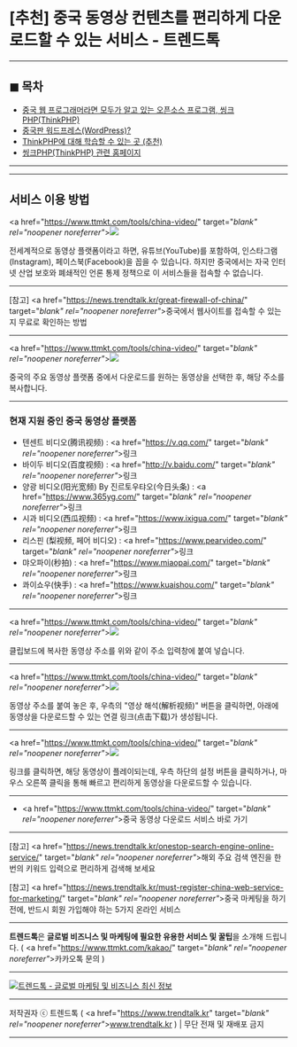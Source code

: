 # [추천] 중국 동영상 컨텐츠를 편리하게 다운로드할 수 있는 서비스 - 트렌드톡

<!-- <a name="index"></a> -->
***
## ◼︎ 목차

- [중국 웹 프로그래머라면 모두가 알고 있는 오픈소스 프로그램, 씽크PHP(ThinkPHP)](#index-01)
- [중국판 워드프레스(WordPress)?](#index-02)
- [ThinkPHP에 대해 학습할 수 있는 곳 (추천)](#index-03)
- [씽크PHP(ThinkPHP) 관련 홈페이지](#index-04)

<!-- <a name="index-01"></a> -->
***



***
## 서비스 이용 방법

<a href="https://www.ttmkt.com/tools/china-video/" target="_blank" rel="noopener noreferrer"_>![](https://hellotblog.files.wordpress.com/2018/07/china-video-downloader-01-800x495.png)</a>

전세계적으로 동영상 플랫폼이라고 하면, 유튜브(YouTube)를 포함하여, 인스타그램(Instagram), 페이스북(Facebook)을 꼽을 수 있습니다. 하지만 중국에서는 자국 인터넷 산업 보호와 폐쇄적인 언론 통제 정책으로 이 서비스들을 접속할 수 없습니다.

***
[참고] <a href="https://news.trendtalk.kr/great-firewall-of-china/" target="_blank" rel="noopener noreferrer"_>중국에서 웹사이트를 접속할 수 있는지 무료로 확인하는 방법</a>

***
<a href="https://www.ttmkt.com/tools/china-video/" target="_blank" rel="noopener noreferrer"_>![](https://hellotblog.files.wordpress.com/2018/07/china-video-downloader-02-800x600.png)</a>

중국의 주요 동영상 플랫폼 중에서 다운로드를 원하는 동영상을 선택한 후, 해당 주소를 복사합니다.

***
### 현재 지원 중인 중국 동영상 플랫폼

- 텐센트 비디오(腾讯视频) : <a href="https://v.qq.com/" target="_blank" rel="noopener noreferrer"_>링크</a>
- 바이두 비디오(百度视频) : <a href="http://v.baidu.com/" target="_blank" rel="noopener noreferrer"_>링크</a>
- 양광 비디오(阳光宽频) By 진르토우탸오(今日头条) : <a href="https://www.365yg.com/" target="_blank" rel="noopener noreferrer"_>링크</a>
- 시과 비디오(西瓜视频) : <a href="https://www.ixigua.com/" target="_blank" rel="noopener noreferrer"_>링크</a>
- 리스핀 (梨视频, 페어 비디오) : <a href="https://www.pearvideo.com/" target="_blank" rel="noopener noreferrer"_>링크</a>
- 먀오파이(秒拍) : <a href="https://www.miaopai.com/" target="_blank" rel="noopener noreferrer"_>링크</a>
- 콰이쇼우(快手) : <a href="https://www.kuaishou.com/" target="_blank" rel="noopener noreferrer"_>링크</a>

***
<a href="https://www.ttmkt.com/tools/china-video/" target="_blank" rel="noopener noreferrer"_>![](https://hellotblog.files.wordpress.com/2018/07/china-video-downloader-03-800x479.png)</a>

클립보드에 복사한 동영상 주소를 위와 같이 주소 입력창에 붙여 넣습니다.

***
<a href="https://www.ttmkt.com/tools/china-video/" target="_blank" rel="noopener noreferrer"_>![](https://hellotblog.files.wordpress.com/2018/07/china-video-downloader-04-800x511.png)</a>

동영상 주소를 붙여 놓은 후, 우측의 "영상 해석(解析视频)" 버튼을 클릭하면, 아래에 동영상을 다운로드할 수 있는 연결 링크(点击下载)가 생성됩니다.

***
<a href="https://www.ttmkt.com/tools/china-video/" target="_blank" rel="noopener noreferrer"_>![](https://hellotblog.files.wordpress.com/2018/07/china-video-downloader-05-800x518.png)</a>

링크를 클릭하면, 해당 동영상이 플레이되는데, 우측 하단의 설정 버튼을 클릭하거나, 마우스 오른쪽 클릭을 통해 빠르고 편리하게 동영상을 다운로드할 수 있습니다.

***
- <a href="https://www.ttmkt.com/tools/china-video/" target="_blank" rel="noopener noreferrer"_>중국 동영상 다운로드 서비스 바로 가기</a>

***
[참고] <a href="https://news.trendtalk.kr/onestop-search-engine-online-service/" target="_blank" rel="noopener noreferrer"_>해외 주요 검색 엔진을 한 번의 키워드 입력으로 편리하게 검색해 보세요</a>

[참고] <a href="https://news.trendtalk.kr/must-register-china-web-service-for-marketing/" target="_blank" rel="noopener noreferrer"_>중국 마케팅을 하기 전에, 반드시 회원 가입해야 하는 5가지 온라인 서비스</a>

***
**트렌드톡**은 **글로벌 비즈니스 및 마케팅에 필요한 유용한 서비스 및 꿀팁**을 소개해 드립니다. ( <a href="https://www.ttmkt.com/kakao/" target="_blank" rel="noopener noreferrer"_>카카오톡 문의</a> )

***
[![트렌드톡 - 글로벌 마케팅 및 비즈니스 최신 정보](https://hellotblog.files.wordpress.com/2018/04/trendtalk-mkt-cover-01-966x200.jpg#full)](#index)
***
저작권자 ⓒ 트렌드톡 ( <a href="https://www.trendtalk.kr" target="_blank" rel="noopener noreferrer"_>www.trendtalk.kr</a> ) | 무단 전재 및 재배포 금지
***
